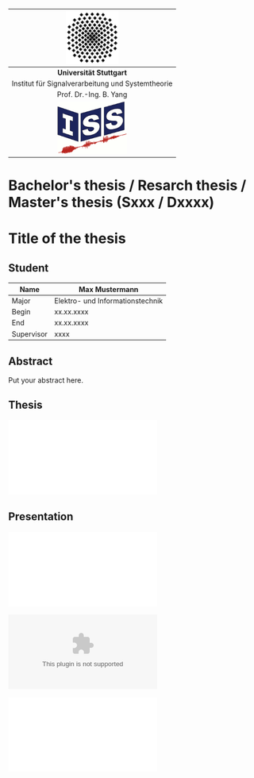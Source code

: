 |![](media/unilogo.gif)                             |
|:-------------------------------------------------:|
|             **Universität Stuttgart**             |
| Institut für Signalverarbeitung und Systemtheorie |
|               Prof. Dr.-Ing. B. Yang              |
|![](media/isslogocolor.gif)                        |

# Bachelor's thesis / Resarch thesis / Master's thesis (Sxxx / Dxxxx)

# Title of the thesis
## Student
| Name       | Max Mustermann                   |
|------------|----------------------------------|
| Major      | Elektro- und Informationstechnik |
| Begin      | xx.xx.xxxx                       |
| End        | xx.xx.xxxx                       |
| Supervisor | xxxx                             |

## Abstract
Put your abstract here.

## Thesis
![Thesis](thesis/iss-thesis.pdf)

## Presentation
![Presentation (Latex)](presentation/beamer-template-iss/iss-beamer-pres-template.pdf)

![Presentation (PowerPoint)](presentation/ISS_template.ppt)

![Presentation (OpenOffice)](presentation/ISS_template.odp)
